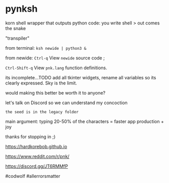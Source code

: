 # pynksh

korn shell wrapper that outputs python code: you write shell > out comes the snake

"transpiler"

from terminal: `ksh newide | python3 &`

from newide: `Ctrl-q` View `newide` source code ;

`Ctrl-Shift-q` View `pnk.lang` function definitions.

its incomplete...TODO add all tkinter widgets, rename all variables so its clearly expressed. Sky is the limit.

would making this better be worth it to anyone? 

let's talk on Discord so we can understand my concoction

`the seed is in the legacy folder`

main argument: typing 20-50% of the characters = faster app production + joy

thanks for stopping in ;)

https://hardkorebob.github.io

https://www.reddit.com/r/pnk/

https://discord.gg/JT6RMMfP

#codwolf #allerrorsmatter
